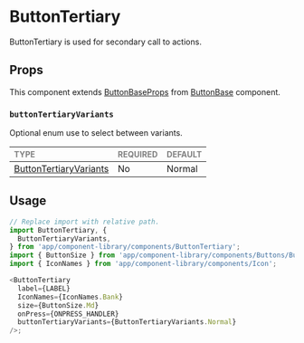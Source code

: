 # ButtonTertiary

ButtonTertiary is used for secondary call to actions.

## Props

This component extends [ButtonBaseProps](../ButtonBase/ButtonBase.types.ts#L14) from [ButtonBase](../ButtonBase/ButtonBase.tsx) component.

### `buttonTertiaryVariants`

Optional enum use to select between variants.

| <span style="color:gray;font-size:14px">TYPE</span>   | <span style="color:gray;font-size:14px">REQUIRED</span> | <span style="color:gray;font-size:14px">DEFAULT</span> |
| :---------------------------------------------------- | :------------------------------------------------------ | :----------------------------------------------------- |
| [ButtonTertiaryVariants](./ButtonTertiary.types.ts#L7) | No                                                      | Normal                                                 |

## Usage

```javascript
// Replace import with relative path.
import ButtonTertiary, {
  ButtonTertiaryVariants,
} from 'app/component-library/components/ButtonTertiary';
import { ButtonSize } from 'app/component-library/components/Buttons/Button/Button';
import { IconNames } from 'app/component-library/components/Icon';

<ButtonTertiary
  label={LABEL}
  IconNames={IconNames.Bank}
  size={ButtonSize.Md}
  onPress={ONPRESS_HANDLER}
  buttonTertiaryVariants={ButtonTertiaryVariants.Normal}
/>;
```
